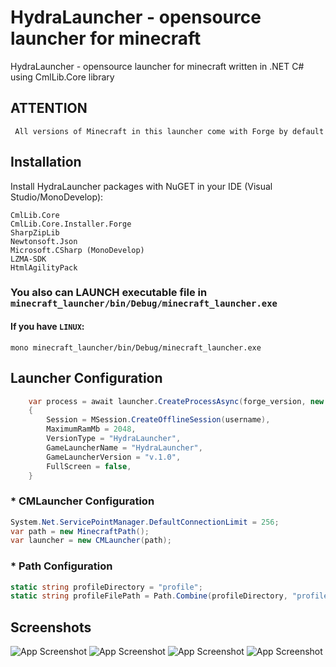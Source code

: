 
# HydraLauncher - opensource launcher for minecraft

HydraLauncher - opensource launcher for minecraft written in .NET C# using CmlLib.Core library

## ATTENTION
``` All versions of Minecraft in this launcher come with Forge by default```
## Installation

Install HydraLauncher packages with NuGET in your IDE (Visual Studio/MonoDevelop):

```nuget
CmlLib.Core
CmlLib.Core.Installer.Forge
SharpZipLib
Newtonsoft.Json
Microsoft.CSharp (MonoDevelop)
LZMA-SDK
HtmlAgilityPack
```

### You also can LAUNCH executable file in ```minecraft_launcher/bin/Debug/minecraft_launcher.exe```

#### If you have ```LINUX```:

```
mono minecraft_launcher/bin/Debug/minecraft_launcher.exe
```
## Launcher Configuration

```csharp
    var process = await launcher.CreateProcessAsync(forge_version, new MLaunchOption)
    {
        Session = MSession.CreateOfflineSession(username),
        MaximumRamMb = 2048,
        VersionType = "HydraLauncher",
        GameLauncherName = "HydraLauncher",
        GameLauncherVersion = "v.1.0",
        FullScreen = false,
    }
``` 

### * CMLauncher Configuration
```csharp
System.Net.ServicePointManager.DefaultConnectionLimit = 256;
var path = new MinecraftPath();
var launcher = new CMLauncher(path);
```

### * Path Configuration

```csharp
static string profileDirectory = "profile";
static string profileFilePath = Path.Combine(profileDirectory, "profile.json");
```
## Screenshots

![App Screenshot](https://imgur.com/E2MQCs6.png)
![App Screenshot](https://imgur.com/XlJ4m9V.png)
![App Screenshot](https://imgur.com/P3s395Z.png)
![App Screenshot](https://imgur.com/H24FJfB.png)